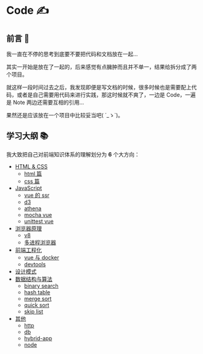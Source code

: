 # Code ✍

## 前言 🌱

我一直在不停的思考到底要不要把代码和文档放在一起...

其实一开始是放在了一起的，后来感觉有点臃肿而且并不单一，结果给拆分成了两个项目。

就这样一段时间过去之后，我发现即便是写文档的时候，很多时候也是需要配上代码，或者是自己需要用代码来进行实践，那这时候就不爽了，一边是 Code，一遍是 Note 两边还需要互相的引用...

果然还是应该放在一个项目中比较妥当吧( ´\_ゝ`)。

## 学习大纲 📚

我大致把自己对前端知识体系的理解划分为 **6** 个大方向：

- [HTML & CSS](./html&css)
  - [html 篇](./html&css/html.md)
  - [css 篇](./html&css/css.md)
- [JavaScript](./javascript)
  - [vue 的 ssr](./javascript/vue-ssr)
  - [d3](./javascript/d3)
  - [athena](./javascript/athena)
  - [mocha vue](./javascript/mocha-vue)
  - [unittest vue](./javascript/vue-unittest)
- [浏览器原理](./browser)
  - [v8](./browser/v8)
  - [多进程浏览器](./browser/mpb)
- [前端工程化](./engineering)
  - [vue 与 docker](./engineering/depoly/doker)
  - [devtools](./engineering/devtools)
- [设计模式](./design&pattern)
- [数据结构与算法](./ds&a)
  - [binary search](./ds&a/binary-search)
  - [hash table](./ds&a/hash-table)
  - [merge sort](./ds&a/merge-sort)
  - [quick sort](./ds&a/quick-sort)
  - [skip list](./ds&a/skip-list)
- [其他](./other)
  - [http](./other/http.md)
  - [db](./other/db)
  - [hybrid-app](./other/hybrid-app)
  - [node](./other/node)
